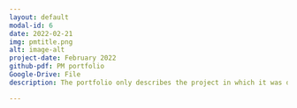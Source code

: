 ```yaml
---
layout: default
modal-id: 6
date: 2022-02-21
img: pmtitle.png
alt: image-alt
project-date: February 2022
github-pdf: PM portfolio
Google-Drive: File
description: The portfolio only describes the project in which it was developed. Projects in development are not saved as documents for security reasons. I want you to talk about questions you have in the Daemon Project through an interview.<img src="https://github.com/AgiRang/AgiRang.github.io/blob/master/img/portfolio/ARppt1.PNG"/><br><br><img src="https://github.com/AgiRang/AgiRang.github.io/blob/master/img/portfolio/ARppt2.PNG"/><br><br><img src="https://github.com/AgiRang/AgiRang.github.io/blob/master/img/portfolio/ARppt3.png"/><br><br><a href="https://github.com/AgiRang/AgiRang.github.io/blob/master/PM_%EC%9D%B4%EB%A0%A5%EC%84%9C.pdf">PM resume</a>                         

---
```

